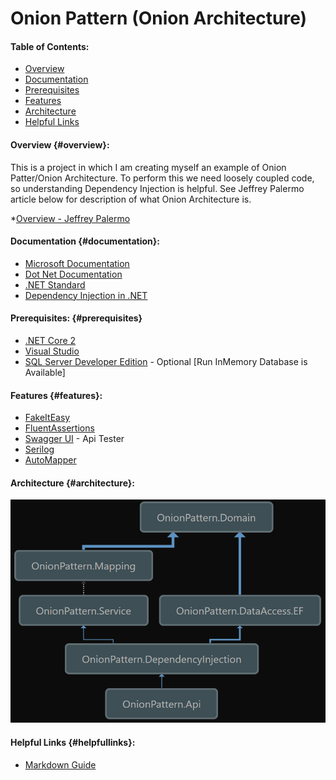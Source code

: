 # Onion Pattern (Onion Architecture)

#### Table of Contents:
 * [Overview](#overview)
 * [Documentation](#documentation)
 * [Prerequisites](#prerequisites)
 * [Features](#features)
 * [Architecture](#architecture)
 * [Helpful Links](#helpfullinks)


####  Overview {#overview}:
This is a project in which I am creating myself an example of Onion Patter/Onion Architecture. To perform this we need loosely
coupled code, so understanding Dependency Injection is helpful. See Jeffrey Palermo article below for description of what 
Onion Architecture is.

 *[Overview - Jeffrey Palermo](http://jeffreypalermo.com/blog/the-onion-architecture-part-1/)

#### Documentation {#documentation}:
 * [Microsoft Documentation](https://docs.microsoft.com/en-us/)
 * [Dot Net Documentation](https://docs.microsoft.com/en-us/dotnet/)
 * [.NET Standard](https://docs.microsoft.com/en-us/dotnet/standard/net-standard)
 * [Dependency Injection in .NET](https://www.amazon.com/gp/product/1935182501/ref=oh_aui_detailpage_o09_s00?ie=UTF8&psc=1)

#### Prerequisites: {#prerequisites}
 * [.NET Core 2](https://www.microsoft.com/net/core#windowscmd)
 * [Visual Studio ](https://www.visualstudio.com)
 * [SQL Server Developer Edition](https://www.microsoft.com/en-us/sql-server/sql-server-downloads) - Optional [Run InMemory Database is Available]

#### Features {#features}:
 * [FakeItEasy](https://fakeiteasy.github.io)
 * [FluentAssertions](http://fluentassertions.com)
 * [Swagger UI](https://swagger.io/swagger-ui/) - Api Tester
 * [Serilog](https://serilog.net)
 * [AutoMapper](http://automapper.org)

#### Architecture {#architecture}:
![Architecture Diagram](OnionPattern.DependencyGraph.PNG)

#### Helpful Links {#helpfullinks}:
 * [Markdown Guide](https://guides.github.com/features/mastering-markdown/)
